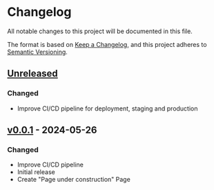 # Changelog

All notable changes to this project will be documented in this file.

The format is based on [Keep a Changelog](https://keepachangelog.com/en/1.1.0/),
and this project adheres to [Semantic Versioning](https://semver.org/spec/v2.0.0.html).

## [Unreleased]

### Changed

-   Improve CI/CD pipeline for deployment, staging and production

## [v0.0.1] - 2024-05-26

### Changed

-   Improve CI/CD pipeline
-   Initial release
-   Create "Page under construction" Page

[Unreleased]: https://github.com/SmartCityFlensburg/project-website/compare/v0.0.1...HEAD

[v0.0.1]: https://github.com/SmartCityFlensburg/project-website/releases/tag/v0.0.1
